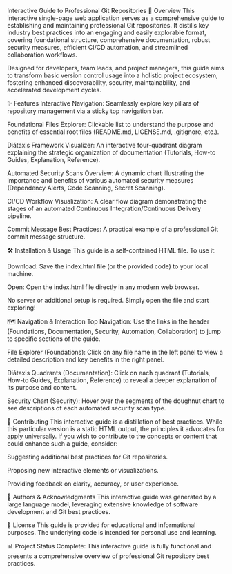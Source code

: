 Interactive Guide to Professional Git Repositories
🚀 Overview
This interactive single-page web application serves as a comprehensive guide to establishing and maintaining professional Git repositories. It distills key industry best practices into an engaging and easily explorable format, covering foundational structure, comprehensive documentation, robust security measures, efficient CI/CD automation, and streamlined collaboration workflows.

Designed for developers, team leads, and project managers, this guide aims to transform basic version control usage into a holistic project ecosystem, fostering enhanced discoverability, security, maintainability, and accelerated development cycles.

✨ Features
Interactive Navigation: Seamlessly explore key pillars of repository management via a sticky top navigation bar.

Foundational Files Explorer: Clickable list to understand the purpose and benefits of essential root files (README.md, LICENSE.md, .gitignore, etc.).

Diátaxis Framework Visualizer: An interactive four-quadrant diagram explaining the strategic organization of documentation (Tutorials, How-to Guides, Explanation, Reference).

Automated Security Scans Overview: A dynamic chart illustrating the importance and benefits of various automated security measures (Dependency Alerts, Code Scanning, Secret Scanning).

CI/CD Workflow Visualization: A clear flow diagram demonstrating the stages of an automated Continuous Integration/Continuous Delivery pipeline.

Commit Message Best Practices: A practical example of a professional Git commit message structure.

🛠️ Installation & Usage
This guide is a self-contained HTML file. To use it:

Download: Save the index.html file (or the provided code) to your local machine.

Open: Open the index.html file directly in any modern web browser.

No server or additional setup is required. Simply open the file and start exploring!

🗺️ Navigation & Interaction
Top Navigation: Use the links in the header (Foundations, Documentation, Security, Automation, Collaboration) to jump to specific sections of the guide.

File Explorer (Foundations): Click on any file name in the left panel to view a detailed description and key benefits in the right panel.

Diátaxis Quadrants (Documentation): Click on each quadrant (Tutorials, How-to Guides, Explanation, Reference) to reveal a deeper explanation of its purpose and content.

Security Chart (Security): Hover over the segments of the doughnut chart to see descriptions of each automated security scan type.

🤝 Contributing
This interactive guide is a distillation of best practices. While this particular version is a static HTML output, the principles it advocates for apply universally. If you wish to contribute to the concepts or content that could enhance such a guide, consider:

Suggesting additional best practices for Git repositories.

Proposing new interactive elements or visualizations.

Providing feedback on clarity, accuracy, or user experience.

👤 Authors & Acknowledgments
This interactive guide was generated by a large language model, leveraging extensive knowledge of software development and Git best practices.

📄 License
This guide is provided for educational and informational purposes. The underlying code is intended for personal use and learning.

📊 Project Status
Complete: This interactive guide is fully functional and presents a comprehensive overview of professional Git repository best practices.
